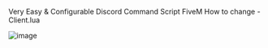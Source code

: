 Very Easy & Configurable Discord Command Script FiveM
How to change - Client.lua


![image](https://github.com/JM-DEV-5M/jm-discordcommand/assets/168479459/592dc1f7-1f28-4cc0-94b3-6b38cf3df1f4)
